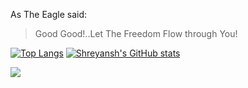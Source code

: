As The Eagle said:
> Good Good!..Let The Freedom Flow through You!

 [![Top Langs](https://github-readme-stats.vercel.app/api/top-langs/?username=ShreyanshSingh20&theme=dracula)](https://github.com/anuraghazra/github-readme-stats)   [![Shreyansh's GitHub stats](https://github-readme-stats.vercel.app/api?username=ShreyanshSingh20&theme=dracula&hide=prs,issues)](https://github.com/anuraghazra/github-readme-stats)  



![](https://komarev.com/ghpvc/?username=ShreyanshSingh20)
